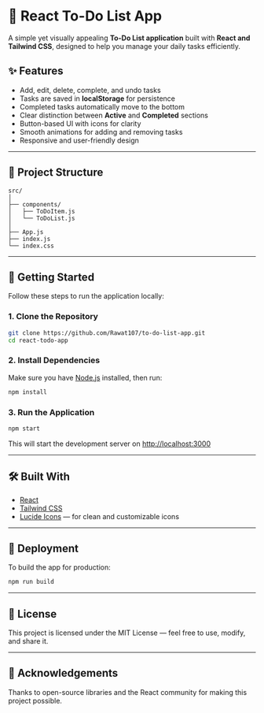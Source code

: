 # 📝 React To-Do List App

A simple yet visually appealing **To-Do List application** built with **React and Tailwind CSS**, designed to help you manage your daily tasks efficiently.

## ✨ Features

* Add, edit, delete, complete, and undo tasks
* Tasks are saved in **localStorage** for persistence
* Completed tasks automatically move to the bottom
* Clear distinction between **Active** and **Completed** sections
* Button-based UI with icons for clarity
* Smooth animations for adding and removing tasks
* Responsive and user-friendly design

---

## 📁 Project Structure

```
src/
│
├── components/
│   ├── ToDoItem.js
│   └── ToDoList.js
│
├── App.js
├── index.js
└── index.css
```

---

## 🚀 Getting Started

Follow these steps to run the application locally:

### 1. Clone the Repository

```bash
git clone https://github.com/Rawat107/to-do-list-app.git
cd react-todo-app
```

### 2. Install Dependencies

Make sure you have [Node.js](https://nodejs.org/) installed, then run:

```bash
npm install
```

### 3. Run the Application

```bash
npm start
```

This will start the development server on [http://localhost:3000](http://localhost:3000)

---

## 🛠️ Built With

* [React](https://reactjs.org/)
* [Tailwind CSS](https://tailwindcss.com/)
* [Lucide Icons](https://lucide.dev/icons/) — for clean and customizable icons

---

## 📆 Deployment

To build the app for production:

```bash
npm run build
```

---

## 📃 License

This project is licensed under the MIT License — feel free to use, modify, and share it.

---

## 🙌 Acknowledgements

Thanks to open-source libraries and the React community for making this project possible.
